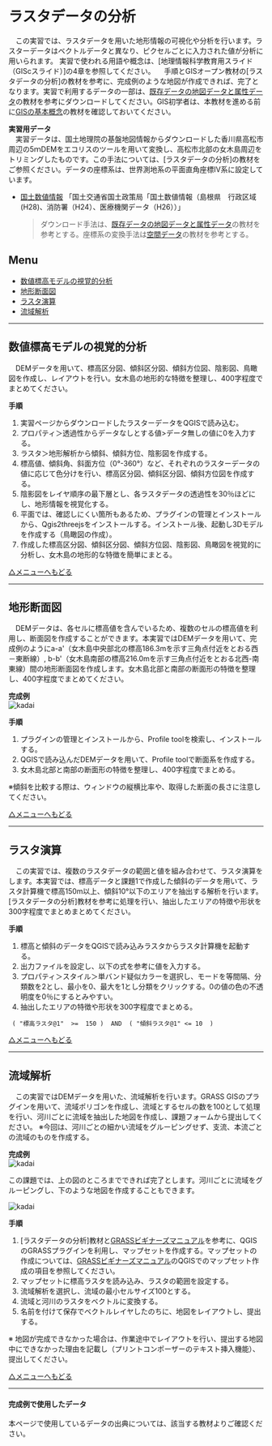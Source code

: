 # ラスタデータの分析
　この実習では、ラスタデータを用いた地形情報の可視化や分析を行います。ラスターデータはベクトルデータと異なり、ピクセルごとに入力された値が分析に用いられます。
実習で使われる用語や概念は、[地理情報科学教育用スライド（GIScスライド）]の4章を参照してください。
　手順とGISオープン教材の[ラスタデータの分析]の教材を参考に、完成例のような地図が作成できれば、完了となります。実習で利用するデータの一部は、[既存データの地図データと属性データ]の教材を参考にダウンロードしてください。GIS初学者は、本教材を進める前に[GISの基本概念]の教材を確認しておいてください。  

**実習用データ**  
　実習データは、国土地理院の基盤地図情報からダウンロードした香川県高松市周辺の5ｍDEMをエコリスのツールを用いて変換し、高松市北部の女木島周辺をトリミングしたものです。この手法については、[ラスタデータの分析]の教材をご参照ください。データの座標系は、世界測地系の平面直角座標Ⅳ系に設定しています。

* [国土数値情報] 「国土交通省国土政策局「国土数値情報（島根県　行政区域(H28)、消防署（H24）、医療機関データ（H26））」
  >ダウンロード手法は、[既存データの地図データと属性データ]の教材を参考とする。座標系の変換手法は[空間データ]の教材を参考とする。

**Menu**
--------
- [数値標高モデルの視覚的分析](#数値標高モデルの視覚的分析)
- [地形断面図](#地形断面図)
- [ラスタ演算](#ラスタ演算)
- [流域解析](#流域解析)

-----------------

## <a name="数値標高モデルの視覚的分析"></a>数値標高モデルの視覚的分析
　DEMデータを用いて、標高区分図、傾斜区分図、傾斜方位図、陰影図、鳥瞰図を作成し、レイアウトを行い。女木島の地形的な特徴を整理し、400字程度でまとめてください。

**手順**  
1. 実習ページからダウンロードしたラスターデータをQGISで読み込む。  
2. プロパティ＞透過性からデータなしとする値>データ無しの値に0を入力する。  
3. ラスタ＞地形解析から傾斜、傾斜方位、陰影図を作成する。
4. 標高値、傾斜角、斜面方位（0°-360°）など、それぞれのラスターデータの値に応じて色分けを行い、標高区分図、傾斜区分図、傾斜方位図を作成する。  
5. 陰影図をレイヤ順序の最下層とし、各ラスタデータの透過性を30％ほどにし、地形情報を視覚化する。  
6. 平面では、確認しにくい箇所もあるため、プラグインの管理とインストールから、Qgis2threejsをインストールする。インストール後、起動し3Dモデルを作成する（鳥瞰図の作成）。  
7. 作成した標高区分図、傾斜区分図、傾斜方位図、陰影図、鳥瞰図を視覚的に分析し、女木島の地形的な特徴を簡単にまとる。

[△メニューへもどる]

--------

## <a name="地形断面図"></a>地形断面図
　DEMデータは、各セルに標高値を含んでいるため、複数のセルの標高値を利用し、断面図を作成することができます。本実習ではDEMデータを用いて、完成例のようにa-a'（女木島中央部北の標高186.3mを示す三角点付近をとおる西－東断線）, b-b'（女木島南部の標高216.0mを示す三角点付近をとおる北西-南東線）間の地形断面図を作成します。女木島北部と南部の断面形の特徴を整理し、400字程度でまとめてください。

**完成例**  
![kadai](pic/15-2.png)

**手順**  
1. プラグインの管理とインストールから、Profile toolを検索し、インストールする。  
2. QGISで読み込んだDEMデータを用いて、Profile toolで断面系を作成する。  
3. 女木島北部と南部の断面形の特徴を整理し、400字程度でまとめる。  

※傾斜を比較する際は、ウィンドウの縦横比率や、取得した断面の長さに注意してください。

[△メニューへもどる]

--------

## <a name="ラスタ演算"></a>ラスタ演算
　この実習では、複数のラスタデータの範囲と値を組み合わせて、ラスタ演算をします。本実習では、標高データと課題1で作成した傾斜のデータを用いて、ラスタ計算機で標高150m以上、傾斜10°以下のエリアを抽出する解析を行います。[ラスタデータの分析]教材を参考に処理を行い、抽出したエリアの特徴や形状を300字程度でまとめまとめてください。

**手順**  
1. 標高と傾斜のデータをQGISで読み込みラスタからラスタ計算機を起動する。    
2. 出力ファイルを設定し、以下の式を参考に値を入力する。  
3. プロパティ＞スタイル＞単バンド疑似カラーを選択し、モードを等間隔、分類数を2とし、最小を0、最大を1とし分類をクリックする。0の値の色の不透明度を0％にするとみやすい。  
4. 抽出したエリアの特徴や形状を300字程度でまとめる。  


````
 ( "標高ラスタ@1"  >=  150 )  AND  ( "傾斜ラスタ@1" <= 10  )   
````

[△メニューへもどる]

--------

## <a name="流域解析"></a>流域解析  
　この実習ではDEMデータを用いた、流域解析を行います。GRASS GISのプラグインを用いて、流域ポリゴンを作成し、流域とするセルの数を100として処理を行い、河川ごとに流域を抽出した地図を作成し、課題フォームから提出してください。
※今回は、河川ごとの細かい流域をグルーピングせず、支流、本流ごとの流域のものを作成する。

**完成例**  
![kadai](pic/15-3.png)

この課題では、上の図のところまでできれば完了とします。河川ごとに流域をグルーピングし、下のような地図を作成することもできます。  

![kadai](pic/15-3-1.png)


**手順**  
1. [ラスタデータの分析]教材と[GRASSビギナーズマニュアル]を参考に、QGISのGRASSプラグインを利用し、マップセットを作成する。マップセットの作成については、[GRASSビギナーズマニュアル]のQGISでのマップセット作成の項目を参照してください。  
2. マップセットに標高ラスタを読み込み、ラスタの範囲を設定する。  
3. 流域解析を選択し、流域の最小セルサイズ100とする。  
4. 流域と河川のラスタをベクトルに変換する。  
5. 名前を付けて保存でベクトルレイヤしたのちに、地図をレイアウトし、提出する。  

※ 地図が完成できなかった場合は、作業途中でレイアウトを行い、提出する地図中にできなかった理由を記載し（プリントコンポーザーのテキスト挿入機能）、提出してください。  

[△メニューへもどる]

--------

#### 完成例で使用したデータ
本ページで使用しているデータの出典については、該当する教材よりご確認ください。

[△メニューへもどる]:空間データ.md#menu
[作業メモ]:https://github.com/yamauchi-inochu/demo/blob/master/GISオープン教材/実習課題/作業メモ.md
[QGISビギナーズマニュアル]:../../QGISビギナーズマニュアル/QGISビギナーズマニュアル.md
[GRASSビギナーズマニュアル]:../../GRASSビギナーズマニュアル/GRASSビギナーズマニュアル.md
[GISの基本概念]:../../01_GISの基本概念/GISの基本概念.md
[既存データの地図データと属性データ]:../../07_既存データの地図データと属性データ/既存データの地図データと属性データ.md
[空間データ]:../../08_空間データ/空間データ.md
[空間データの結合・修正]:../../10_空間データの統合・修正/空間データの統合・修正.md
[視覚的伝達]:../../21_視覚的伝達/視覚的伝達.md
[政府統計局e-stat]:https://www.e-stat.go.jp/SG1/estat/eStatTopPortal.do
[国土数値情報]:http://nlftp.mlit.go.jp/ksj/
[基本的な空間解析]:../../11_基本的な空間解析/基本的な空間解析.md
[ネットワーク解析]:../../12_ネットワーク解析/ネットワーク解析.md
[領域解析]:../../13_領域解析/領域解析.md
[点データの解析]:../../14_点データの解析/点データの解析.md
[ラスタデータの解析]:../../15_ラスタデータの分析/ラスタデータの分析.md
[空間補間]:../../18_空間補間/空間補間.md
